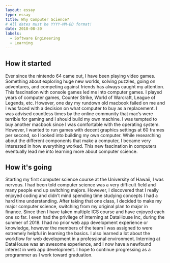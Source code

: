 ```yaml
---
layout: essay
type: essay
title: Why Computer Science?
# All dates must be YYYY-MM-DD format!
date: 2018-08-30
labels:
  - Software Engineering
  - Learning
---
```


<h2>How it started</h2>
Ever since the nintendo 64 came out, I have been playing video games. Something about exploring huge new worlds, solving puzzles, going on adventures, and competing against friends has always caught my attention. This fascination with console games led me into computer games. I played years of computer games, Counter Strike, World of Warcraft, League of Legends, etc. However, one day my rundown old macbook failed on me and I was faced with a decision on what computer to buy as a replacement. I was advised countless times by the online community that mac’s were terrible for gaming and I should build my own machine. I was tempted to buy another macbook since I was comfortable with the operating system. However, I wanted to run games with decent graphics settings at 60 frames per second, so I looked into building my own computer. While researching about the different components that make a computer, I became very interested in how everything worked. This new fascination in computers eventually lead me into learning more about computer science.

<h2>How it's going</h2>
Starting my first computer science course at the University of Hawaii, I was nervous. I had been told computer science was a very difficult field and many people end up switching majors. However, I discovered that I really enjoyed coding and didn’t mind spending time studying concepts I had a hard time understanding. After taking that one class, I decided to make my major computer science, switching from my original plan to major in finance. Since then I have taken multiple ICS course and have enjoyed each one so far. I even had the privilege of interning at DataHouse Inc, during the summer of 2018. I had no prior web app development experience or knowledge, however the members of the team I was assigned to were extremely helpful in learning the basics. I also learned a lot about the workflow for web development in a professional environment. Interning at DataHouse was an awesome experience, and I now have a newfound interest in web app development. I hope to continue progressing as a programmer as I work toward graduation. 





